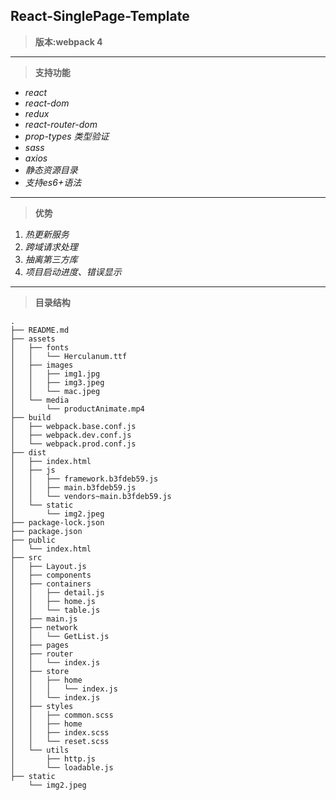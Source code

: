 **React-SinglePage-Template**
---------------------------

> **版本:webpack 4**

----------


> **支持功能**

 - *react*
 - *react-dom*
 - *redux*
 - *react-router-dom*
 - *prop-types 类型验证*
 - *sass*
 - *axios*
 - *静态资源目录*
 - *支持es6+语法*

----------

> **优势**

  1. *热更新服务*
  2. *跨域请求处理*
  3. *抽离第三方库*
  4. *项目启动进度、错误显示*

----------

> **目录结构**
```
.
├── README.md
├── assets
│   ├── fonts
│   │   └── Herculanum.ttf
│   ├── images
│   │   ├── img1.jpg
│   │   ├── img3.jpeg
│   │   └── mac.jpeg
│   └── media
│       └── productAnimate.mp4
├── build
│   ├── webpack.base.conf.js
│   ├── webpack.dev.conf.js
│   └── webpack.prod.conf.js
├── dist
│   ├── index.html
│   ├── js
│   │   ├── framework.b3fdeb59.js
│   │   ├── main.b3fdeb59.js
│   │   └── vendors~main.b3fdeb59.js
│   └── static
│       └── img2.jpeg
├── package-lock.json
├── package.json
├── public
│   └── index.html
├── src
│   ├── Layout.js
│   ├── components
│   ├── containers
│   │   ├── detail.js
│   │   ├── home.js
│   │   └── table.js
│   ├── main.js
│   ├── network
│   │   └── GetList.js
│   ├── pages
│   ├── router
│   │   └── index.js
│   ├── store
│   │   ├── home
│   │   │   └── index.js
│   │   └── index.js
│   ├── styles
│   │   ├── common.scss
│   │   ├── home
│   │   ├── index.scss
│   │   └── reset.scss
│   └── utils
│       ├── http.js
│       └── loadable.js
├── static
    └── img2.jpeg

```

